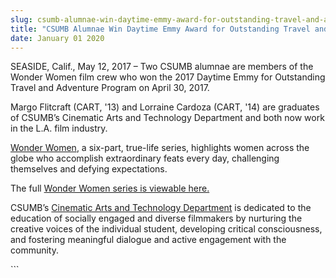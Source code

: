 ```yaml
---
slug: csumb-alumnae-win-daytime-emmy-award-for-outstanding-travel-and-adventure-program
title: "CSUMB Alumnae Win Daytime Emmy Award for Outstanding Travel and Adventure Program"
date: January 01 2020
---
```


 
<p>
  SEASIDE, Calif., May 12, 2017 – Two CSUMB alumnae are members of the Wonder
  Women film crew who won the 2017 Daytime Emmy for Outstanding Travel and
  Adventure Program on April 30, 2017.
</p>
<p>
  Margo Flitcraft &#40;CART, '13&#41; and Lorraine Cardoza &#40;CART, '14&#41;
  are graduates of CSUMB’s Cinematic Arts and Technology Department and both now
  work in the L.A. film industry.
</p>
<p>
  <a href="https://www.youtube.com/watch?v=xhhtElmFZCk">Wonder Women</a>, a
  six&#45;part, true&#45;life series, highlights women across the globe who
  accomplish extraordinary feats every day, challenging themselves and defying
  expectations.
</p>
<p>
  The full
  <a href="https://www.feeln.com/series/wonder_women"
    >Wonder Women series is viewable here.</a
  >
</p>
<p>
  CSUMB’s
  <a href="csumb.edu/CART">Cinematic Arts and Technology Department</a> is
  dedicated to the education of socially engaged and diverse filmmakers by
  nurturing the creative voices of the individual student, developing critical
  consciousness, and fostering meaningful dialogue and active engagement with
  the community.
</p>
```
